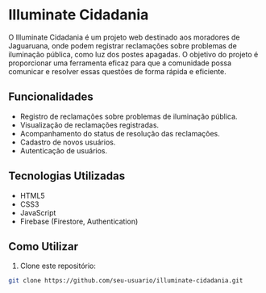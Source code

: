 # Illuminate Cidadania

O Illuminate Cidadania é um projeto web destinado aos moradores de Jaguaruana, onde podem registrar reclamações sobre problemas de iluminação pública, como luz dos postes apagadas. O objetivo do projeto é proporcionar uma ferramenta eficaz para que a comunidade possa comunicar e resolver essas questões de forma rápida e eficiente.

## Funcionalidades

- Registro de reclamações sobre problemas de iluminação pública.
- Visualização de reclamações registradas.
- Acompanhamento do status de resolução das reclamações.
- Cadastro de novos usuários.
- Autenticação de usuários.

## Tecnologias Utilizadas

- HTML5
- CSS3
- JavaScript
- Firebase (Firestore, Authentication)

## Como Utilizar

1. Clone este repositório:

```bash
git clone https://github.com/seu-usuario/illuminate-cidadania.git
